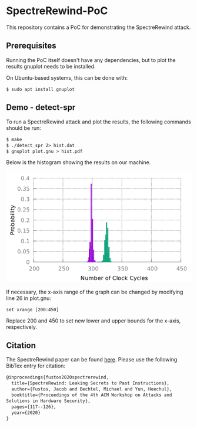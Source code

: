 # SpectreRewind-PoC

This repository contains a PoC for demonstrating the SpectreRewind attack.

## Prerequisites

Running the PoC itself doesn't have any dependencies, but to plot the results gnuplot needs to be installed. 

On Ubuntu-based systems, this can be done with:

	$ sudo apt install gnuplot

## Demo - detect-spr

To run a SpectreRewind attack and plot the results, the following commands should be run:

	$ make
	$ ./detect_spr 2> hist.dat
	$ gnuplot plot.gnu > hist.pdf

Below is the histogram showing the results on our machine.

![i5-6500](./figs/i5-6500_libk_hist.png)

	
If necessary, the x-axis range of the graph can be changed by modifying line 26 in plot.gnu:

	set xrange [200:450]

Replace 200 and 450 to set new lower and upper bounds for the x-axis, respectively.


## Citation

The SpectreRewind paper can be found [here](http://www.ittc.ku.edu/~heechul/papers/spectrerewind-ashes2020-camera.pdf). 
Please use the following BibTex entry for citation:

```
@inproceedings{fustos2020spectrerewind,
  title={SpectreRewind: Leaking Secrets to Past Instructions},
  author={Fustos, Jacob and Bechtel, Michael and Yun, Heechul},
  booktitle={Proceedings of the 4th ACM Workshop on Attacks and Solutions in Hardware Security},
  pages={117--126},
  year={2020}
}
```
